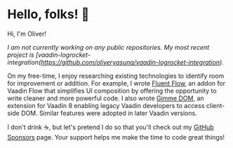 # Hello, folks! 👋

Hi, I'm Oliver!

_I am not currently working on any public repositories. My most recent project is [vaadin-logrocket-integration(https://github.com/oliveryasuna/vaadin-logrocket-integration)._

On my free-time, I enjoy researching existing technologies to identify room for improvement or addition.
For example, I wrote [Fluent Flow](https://github.com/oliveryasuna/fluent-flow), an addon for Vaadin Flow that simplifies UI composition by offering the opportunity to write cleaner and more powerful code.
I also wrote [Gimme DOM](https://github.com/oliveryasuna/gimme-dom), an extension for Vaadin 8 enabling legacy Vaadin developers to access client-side DOM.
Similar features were adopted in later Vaadin versions.

I don't drink ☕, but let's pretend I do so that you'll check out my [GitHub Sponsors](https://github.com/sponsors/oliveryasuna) page.
Your support helps me make the time to code great things!
